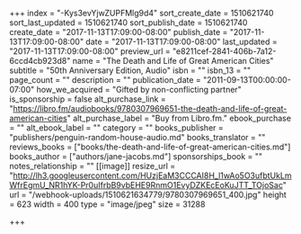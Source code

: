 +++
index = "-Kys3evYjwZUPFMlg9d4"
sort_create_date = 1510621740
sort_last_updated = 1510621740
sort_publish_date = 1510621740
create_date = "2017-11-13T17:09:00-08:00"
publish_date = "2017-11-13T17:09:00-08:00"
date = "2017-11-13T17:09:00-08:00"
last_updated = "2017-11-13T17:09:00-08:00"
preview_url = "e8211cef-2841-406b-7a12-6ccd4cb923d8"
name = "The Death and Life of Great American Cities"
subtitle = "50th Anniversary Edition, Audio"
isbn = ""
isbn_13 = ""
page_count = ""
description = ""
publication_date = "2011-09-13T00:00:00-07:00"
how_we_acquired = "Gifted by non-conflicting partner"
is_sponsorship = false
alt_purchase_link = "https://libro.fm/audiobooks/9780307969651-the-death-and-life-of-great-american-cities"
alt_purchase_label = "Buy from Libro.fm."
ebook_purchase = ""
alt_ebook_label = ""
category = ""
books_publisher = "publishers/penguin-random-house-audio.md"
books_translator = ""
reviews_books = ["books/the-death-and-life-of-great-american-cities.md"]
books_author = ["authors/jane-jacobs.md"]
sponsorships_book = ""
notes_relationship = ""
[[image]]
resize_url = "http://lh3.googleusercontent.com/HUzjEaM3CCCAI8H_l1wAo5O3ufbtUkLmWfrEgmU_NR1hYK-Pr0uIfrbB9vbEHE9RnmO1EvyDZKEcEoKuJTT_TOjoSac"
url = "/webhook-uploads/1510621634779/9780307969651_400.jpg"
height = 623
width = 400
type = "image/jpeg"
size = 31288

+++
